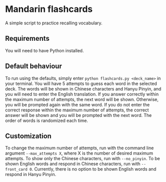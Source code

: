 # Mandarin flashcards

A simple script to practice recalling vocabulary.

## Requirements

You will need to have Python installed.

## Default behaviour

To run using the defaults, simply enter `python flashcards.py <deck_name>` in your terminal. You will have 5 attempts to guess each word in the selected deck. The words will be shown in Chinese characters and Hanyu Pinyin, and you will need to enter the English translation. If you answer correctly within the maximum number of attempts, the next word will be shown. Otherwise, you will be prompted again with the same word. If you do not enter the correct response within the maximum number of attempts, the correct answer will be shown and you will be prompted with the next word. The order of words is randomized each time.

## Customization

To change the maximum number of attempts, run with the command line argument `--max_attempts X`, where X is the number of desired maximum attempts. To show only the Chinese characters, run with `--no_pinyin`. To be shown English words and respond in Chinese characters, run with `--front_card 0`. Currently, there is no option to be shown English words and respond in Hanyu Pinyin.
